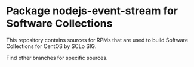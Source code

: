 # Package nodejs-event-stream for Software Collections

This repository contains sources for RPMs that are used
to build Software Collections for CentOS by SCLo SIG.

Find other branches for specific sources.
